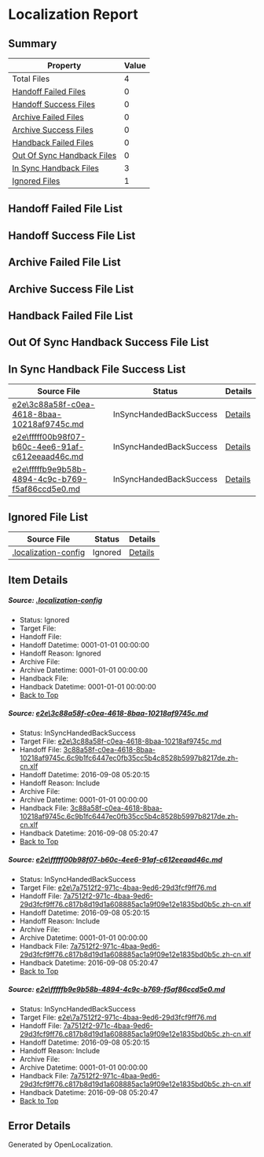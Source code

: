 # <a name='report-top'></a> Localization Report

## Summary
 Property | Value 
 -------- | ----- 
 Total Files | 4
[ Handoff Failed Files ](#handoff-failed-list)| 0
[ Handoff Success Files ](#handoff-success-list)| 0
[ Archive Failed Files ](#archive-failed-list)| 0
[ Archive Success Files ](#archive-success-list)| 0
[ Handback Failed Files ](#handback-failed-list)| 0
[ Out Of Sync Handback Files ](#outofsync-handback-success-list)| 0
[ In Sync Handback Files ](#insync-handback-success-list)| 3
[ Ignored Files ](#ignored-list)| 1

## <a name='handoff-failed-list'></a> Handoff Failed File List

## <a name='handoff-success-list'></a> Handoff Success File List

## <a name='archive-failed-list'></a> Archive Failed File List

## <a name='archive-success-list'></a> Archive Success File List

## <a name='handback-failed-list'></a> Handback Failed File List

## <a name='outofsync-handback-success-list'></a> Out Of Sync Handback Success File List

## <a name='insync-handback-success-list'></a> In Sync Handback File Success List
 Source File | Status | Details 
 ----------- | ------ | ------- 
 [e2e\3c88a58f-c0ea-4618-8baa-10218af9745c.md](https://github.com/OpenLocalizationTestOrg/ol-test0/blob/ad2fa0d2af63346ec30fccc7a8dc5db6cd163cc8/e2e/3c88a58f-c0ea-4618-8baa-10218af9745c.md) | InSyncHandedBackSuccess | [Details](#7d89b063f7591be5bfe369c9ab0212147d16fbd81)
 [e2e\fffff00b98f07-b60c-4ee6-91af-c612eeaad46c.md](https://github.com/OpenLocalizationTestOrg/ol-test0/blob/c38219de506d75d65cda82b23f50168ddd854d57/e2e/fffff00b98f07-b60c-4ee6-91af-c612eeaad46c.md) | InSyncHandedBackSuccess | [Details](#66973bc74138b6e1ab892b2234f6cc9154c97db42)
 [e2e\fffffb9e9b58b-4894-4c9c-b769-f5af86ccd5e0.md](https://github.com/OpenLocalizationTestOrg/ol-test0/blob/c38219de506d75d65cda82b23f50168ddd854d57/e2e/fffffb9e9b58b-4894-4c9c-b769-f5af86ccd5e0.md) | InSyncHandedBackSuccess | [Details](#66973bc74138b6e1ab892b2234f6cc9154c97db43)

## <a name='ignored-list'></a> Ignored File List
 Source File | Status | Details 
 ----------- | ------ | ------- 
 [.localization-config](https://github.com/OpenLocalizationTestOrg/ol-test0/blob/c38219de506d75d65cda82b23f50168ddd854d57/.localization-config) | Ignored | [Details](#3d4f252ac210baf56311d7e97dcc2db10974dbd20)

## Item Details
##### <a name='3d4f252ac210baf56311d7e97dcc2db10974dbd20'></a> Source: [.localization-config](https://github.com/OpenLocalizationTestOrg/ol-test0/blob/c38219de506d75d65cda82b23f50168ddd854d57/.localization-config)
* Status: Ignored
* Target File: 
* Handoff File: 
* Handoff Datetime: 0001-01-01 00:00:00
* Handoff Reason: Ignored
* Archive File: 
* Archive Datetime: 0001-01-01 00:00:00
* Handback File: 
* Handback Datetime: 0001-01-01 00:00:00
* [Back to Top](#report-top)

##### <a name='7d89b063f7591be5bfe369c9ab0212147d16fbd81'></a> Source: [e2e\3c88a58f-c0ea-4618-8baa-10218af9745c.md](https://github.com/OpenLocalizationTestOrg/ol-test0/blob/ad2fa0d2af63346ec30fccc7a8dc5db6cd163cc8/e2e/3c88a58f-c0ea-4618-8baa-10218af9745c.md)
* Status: InSyncHandedBackSuccess
* Target File: [e2e\3c88a58f-c0ea-4618-8baa-10218af9745c.md](https://github.com/OpenLocalizationTestOrg/ol-test0-zhcn/blob/21df716c9d33b15652cfa5107abb1c670e476b46/e2e/3c88a58f-c0ea-4618-8baa-10218af9745c.md)
* Handoff File: [3c88a58f-c0ea-4618-8baa-10218af9745c.6c9b1fc6447ec0fb35cc5b4c8528b5997b8217de.zh-cn.xlf](https://github.com/OpenLocalizationTestOrg/ol-test0-handoff/blob/3594446e0fd422bcc29897edf79edfd57568c9fe/ol-handoff/OpenLocalizationTestOrg/ol-test0-zhcn/ci/ht/3c88a58f-c0ea-4618-8baa-10218af9745c.6c9b1fc6447ec0fb35cc5b4c8528b5997b8217de.zh-cn.xlf)
* Handoff Datetime: 2016-09-08 05:20:15
* Handoff Reason: Include
* Archive File: 
* Archive Datetime: 0001-01-01 00:00:00
* Handback File: [3c88a58f-c0ea-4618-8baa-10218af9745c.6c9b1fc6447ec0fb35cc5b4c8528b5997b8217de.zh-cn.xlf](https://github.com/OpenLocalizationTestOrg/ol-test0-handback/blob/361dac35a1bdc4cbd1ac167aa511790b8fc1cc77/ol-handback/OpenLocalizationTestOrg/ol-test0-zhcn/ci/ht/3c88a58f-c0ea-4618-8baa-10218af9745c.6c9b1fc6447ec0fb35cc5b4c8528b5997b8217de.zh-cn.xlf)
* Handback Datetime: 2016-09-08 05:20:47
* [Back to Top](#report-top)

##### <a name='66973bc74138b6e1ab892b2234f6cc9154c97db42'></a> Source: [e2e\fffff00b98f07-b60c-4ee6-91af-c612eeaad46c.md](https://github.com/OpenLocalizationTestOrg/ol-test0/blob/c38219de506d75d65cda82b23f50168ddd854d57/e2e/fffff00b98f07-b60c-4ee6-91af-c612eeaad46c.md)
* Status: InSyncHandedBackSuccess
* Target File: [e2e\7a7512f2-971c-4baa-9ed6-29d3fcf9ff76.md](https://github.com/OpenLocalizationTestOrg/ol-test0-zhcn/blob/21df716c9d33b15652cfa5107abb1c670e476b46/e2e/7a7512f2-971c-4baa-9ed6-29d3fcf9ff76.md)
* Handoff File: [7a7512f2-971c-4baa-9ed6-29d3fcf9ff76.c817b8d19d1a608885ac1a9f09e12e1835bd0b5c.zh-cn.xlf](https://github.com/OpenLocalizationTestOrg/ol-test0-handoff/blob/3594446e0fd422bcc29897edf79edfd57568c9fe/ol-handoff/OpenLocalizationTestOrg/ol-test0-zhcn/ci/ht/7a7512f2-971c-4baa-9ed6-29d3fcf9ff76.c817b8d19d1a608885ac1a9f09e12e1835bd0b5c.zh-cn.xlf)
* Handoff Datetime: 2016-09-08 05:20:15
* Handoff Reason: Include
* Archive File: 
* Archive Datetime: 0001-01-01 00:00:00
* Handback File: [7a7512f2-971c-4baa-9ed6-29d3fcf9ff76.c817b8d19d1a608885ac1a9f09e12e1835bd0b5c.zh-cn.xlf](https://github.com/OpenLocalizationTestOrg/ol-test0-handback/blob/361dac35a1bdc4cbd1ac167aa511790b8fc1cc77/ol-handback/OpenLocalizationTestOrg/ol-test0-zhcn/ci/ht/7a7512f2-971c-4baa-9ed6-29d3fcf9ff76.c817b8d19d1a608885ac1a9f09e12e1835bd0b5c.zh-cn.xlf)
* Handback Datetime: 2016-09-08 05:20:47
* [Back to Top](#report-top)

##### <a name='66973bc74138b6e1ab892b2234f6cc9154c97db43'></a> Source: [e2e\fffffb9e9b58b-4894-4c9c-b769-f5af86ccd5e0.md](https://github.com/OpenLocalizationTestOrg/ol-test0/blob/c38219de506d75d65cda82b23f50168ddd854d57/e2e/fffffb9e9b58b-4894-4c9c-b769-f5af86ccd5e0.md)
* Status: InSyncHandedBackSuccess
* Target File: [e2e\7a7512f2-971c-4baa-9ed6-29d3fcf9ff76.md](https://github.com/OpenLocalizationTestOrg/ol-test0-zhcn/blob/21df716c9d33b15652cfa5107abb1c670e476b46/e2e/7a7512f2-971c-4baa-9ed6-29d3fcf9ff76.md)
* Handoff File: [7a7512f2-971c-4baa-9ed6-29d3fcf9ff76.c817b8d19d1a608885ac1a9f09e12e1835bd0b5c.zh-cn.xlf](https://github.com/OpenLocalizationTestOrg/ol-test0-handoff/blob/3594446e0fd422bcc29897edf79edfd57568c9fe/ol-handoff/OpenLocalizationTestOrg/ol-test0-zhcn/ci/ht/7a7512f2-971c-4baa-9ed6-29d3fcf9ff76.c817b8d19d1a608885ac1a9f09e12e1835bd0b5c.zh-cn.xlf)
* Handoff Datetime: 2016-09-08 05:20:15
* Handoff Reason: Include
* Archive File: 
* Archive Datetime: 0001-01-01 00:00:00
* Handback File: [7a7512f2-971c-4baa-9ed6-29d3fcf9ff76.c817b8d19d1a608885ac1a9f09e12e1835bd0b5c.zh-cn.xlf](https://github.com/OpenLocalizationTestOrg/ol-test0-handback/blob/361dac35a1bdc4cbd1ac167aa511790b8fc1cc77/ol-handback/OpenLocalizationTestOrg/ol-test0-zhcn/ci/ht/7a7512f2-971c-4baa-9ed6-29d3fcf9ff76.c817b8d19d1a608885ac1a9f09e12e1835bd0b5c.zh-cn.xlf)
* Handback Datetime: 2016-09-08 05:20:47
* [Back to Top](#report-top)


## Error Details

Generated by OpenLocalization.
